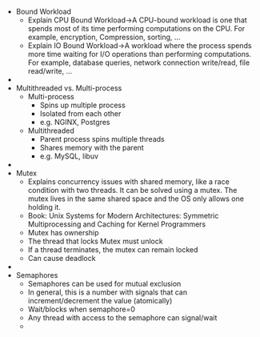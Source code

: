 - Bound Workload
    - Explain CPU Bound Workload→A CPU-bound workload is one that spends most of its time performing computations on the CPU. For example, encryption, Compression, sorting, ...
    - Explain IO Bound Workload→A workload where the process spends more time waiting for I/O operations than performing computations. For example, database queries, network connection write/read, file read/write, ...
- 
- Multithreaded vs. Multi-process
    - Multi-process
        - Spins up multiple process
        - Isolated from each other
        - e.g. NGINX, Postgres
    - Multithreaded
        - Parent process spins multiple threads
        - Shares memory with the parent
        - e.g. MySQL, libuv
- 
- Mutex
    - Explains concurrency issues with shared memory, like a race condition with two threads. It can be solved using a mutex. The mutex lives in the same shared space and the OS only allows one holding it.
    - Book: Unix Systems for Modern Architectures: Symmetric Multiprocessing and Caching for Kernel Programmers
    - Mutex has ownership
    - The thread that locks Mutex must unlock
    - If a thread terminates, the mutex can remain locked
    - Can cause deadlock
- 
- Semaphores
    - Semaphores can be used for mutual exclusion
    - In general, this is a number with signals that can increment/decrement the value (atomically)
    - Wait/blocks when semaphore=0
    - Any thread with access to the semaphore can signal/wait
    - 
